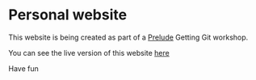 # Personal website 

This website is being created as part of a [Prelude](https://prelude.tech/) Getting Git workshop.

You can see the live version of this website [here](https://github.com/felixcodedhere/Personal-website.git) 

Have fun